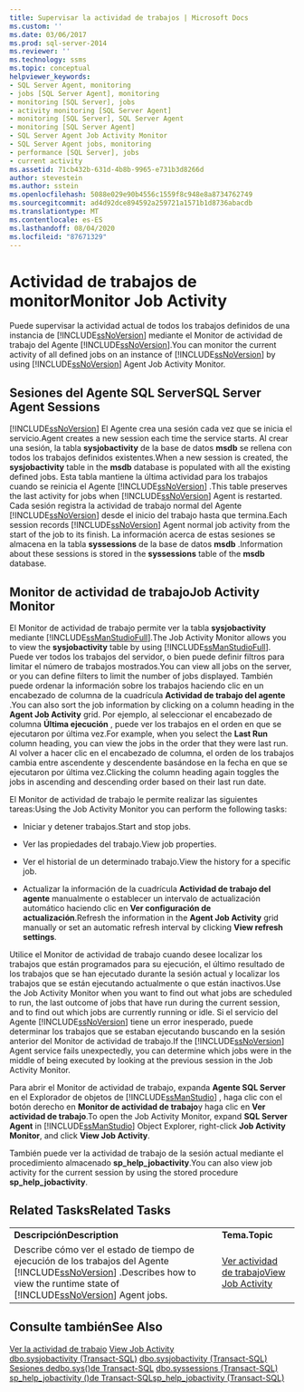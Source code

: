 ```yaml
---
title: Supervisar la actividad de trabajos | Microsoft Docs
ms.custom: ''
ms.date: 03/06/2017
ms.prod: sql-server-2014
ms.reviewer: ''
ms.technology: ssms
ms.topic: conceptual
helpviewer_keywords:
- SQL Server Agent, monitoring
- jobs [SQL Server Agent], monitoring
- monitoring [SQL Server], jobs
- activity monitoring [SQL Server Agent]
- monitoring [SQL Server], SQL Server Agent
- monitoring [SQL Server Agent]
- SQL Server Agent Job Activity Monitor
- SQL Server Agent jobs, monitoring
- performance [SQL Server], jobs
- current activity
ms.assetid: 71cb432b-631d-4b8b-9965-e731b3d8266d
author: stevestein
ms.author: sstein
ms.openlocfilehash: 5088e029e90b4556c1559f8c948e8a8734762749
ms.sourcegitcommit: ad4d92dce894592a259721a1571b1d8736abacdb
ms.translationtype: MT
ms.contentlocale: es-ES
ms.lasthandoff: 08/04/2020
ms.locfileid: "87671329"
---
```

# <a name="monitor-job-activity"></a><span data-ttu-id="c179e-102">Actividad de trabajos de monitor</span><span class="sxs-lookup"><span data-stu-id="c179e-102">Monitor Job Activity</span></span>
  <span data-ttu-id="c179e-103">Puede supervisar la actividad actual de todos los trabajos definidos de una instancia de [!INCLUDE[ssNoVersion](../../includes/ssnoversion-md.md)] mediante el Monitor de actividad de trabajo del Agente [!INCLUDE[ssNoVersion](../../includes/ssnoversion-md.md)].</span><span class="sxs-lookup"><span data-stu-id="c179e-103">You can monitor the current activity of all defined jobs on an instance of [!INCLUDE[ssNoVersion](../../includes/ssnoversion-md.md)] by using [!INCLUDE[ssNoVersion](../../includes/ssnoversion-md.md)] Agent Job Activity Monitor.</span></span>  
  
## <a name="sql-server-agent-sessions"></a><span data-ttu-id="c179e-104">Sesiones del Agente SQL Server</span><span class="sxs-lookup"><span data-stu-id="c179e-104">SQL Server Agent Sessions</span></span>  
 [!INCLUDE[ssNoVersion](../../includes/ssnoversion-md.md)] <span data-ttu-id="c179e-105">El Agente crea una sesión cada vez que se inicia el servicio.</span><span class="sxs-lookup"><span data-stu-id="c179e-105">Agent creates a new session each time the service starts.</span></span> <span data-ttu-id="c179e-106">Al crear una sesión, la tabla **sysjobactivity** de la base de datos **msdb** se rellena con todos los trabajos definidos existentes.</span><span class="sxs-lookup"><span data-stu-id="c179e-106">When a new session is created, the **sysjobactivity** table in the **msdb** database is populated with all the existing defined jobs.</span></span> <span data-ttu-id="c179e-107">Esta tabla mantiene la última actividad para los trabajos cuando se reinicia el Agente [!INCLUDE[ssNoVersion](../../includes/ssnoversion-md.md)] .</span><span class="sxs-lookup"><span data-stu-id="c179e-107">This table preserves the last activity for jobs when [!INCLUDE[ssNoVersion](../../includes/ssnoversion-md.md)] Agent is restarted.</span></span> <span data-ttu-id="c179e-108">Cada sesión registra la actividad de trabajo normal del Agente [!INCLUDE[ssNoVersion](../../includes/ssnoversion-md.md)] desde el inicio del trabajo hasta que termina.</span><span class="sxs-lookup"><span data-stu-id="c179e-108">Each session records [!INCLUDE[ssNoVersion](../../includes/ssnoversion-md.md)] Agent normal job activity from the start of the job to its finish.</span></span> <span data-ttu-id="c179e-109">La información acerca de estas sesiones se almacena en la tabla **syssessions** de la base de datos **msdb** .</span><span class="sxs-lookup"><span data-stu-id="c179e-109">Information about these sessions is stored in the **syssessions** table of the **msdb** database.</span></span>  
  
## <a name="job-activity-monitor"></a><span data-ttu-id="c179e-110">Monitor de actividad de trabajo</span><span class="sxs-lookup"><span data-stu-id="c179e-110">Job Activity Monitor</span></span>  
 <span data-ttu-id="c179e-111">El Monitor de actividad de trabajo permite ver la tabla **sysjobactivity** mediante [!INCLUDE[ssManStudioFull](../../includes/ssmanstudiofull-md.md)].</span><span class="sxs-lookup"><span data-stu-id="c179e-111">The Job Activity Monitor allows you to view the **sysjobactivity** table by using [!INCLUDE[ssManStudioFull](../../includes/ssmanstudiofull-md.md)].</span></span> <span data-ttu-id="c179e-112">Puede ver todos los trabajos del servidor, o bien puede definir filtros para limitar el número de trabajos mostrados.</span><span class="sxs-lookup"><span data-stu-id="c179e-112">You can view all jobs on the server, or you can define filters to limit the number of jobs displayed.</span></span> <span data-ttu-id="c179e-113">También puede ordenar la información sobre los trabajos haciendo clic en un encabezado de columna de la cuadrícula **Actividad de trabajo del agente** .</span><span class="sxs-lookup"><span data-stu-id="c179e-113">You can also sort the job information by clicking on a column heading in the **Agent Job Activity** grid.</span></span> <span data-ttu-id="c179e-114">Por ejemplo, al seleccionar el encabezado de columna **Última ejecución** , puede ver los trabajos en el orden en que se ejecutaron por última vez.</span><span class="sxs-lookup"><span data-stu-id="c179e-114">For example, when you select the **Last Run** column heading, you can view the jobs in the order that they were last run.</span></span> <span data-ttu-id="c179e-115">Al volver a hacer clic en el encabezado de columna, el orden de los trabajos cambia entre ascendente y descendente basándose en la fecha en que se ejecutaron por última vez.</span><span class="sxs-lookup"><span data-stu-id="c179e-115">Clicking the column heading again toggles the jobs in ascending and descending order based on their last run date.</span></span>  
  
 <span data-ttu-id="c179e-116">El Monitor de actividad de trabajo le permite realizar las siguientes tareas:</span><span class="sxs-lookup"><span data-stu-id="c179e-116">Using the Job Activity Monitor you can perform the following tasks:</span></span>  
  
-   <span data-ttu-id="c179e-117">Iniciar y detener trabajos.</span><span class="sxs-lookup"><span data-stu-id="c179e-117">Start and stop jobs.</span></span>  
  
-   <span data-ttu-id="c179e-118">Ver las propiedades del trabajo.</span><span class="sxs-lookup"><span data-stu-id="c179e-118">View job properties.</span></span>  
  
-   <span data-ttu-id="c179e-119">Ver el historial de un determinado trabajo.</span><span class="sxs-lookup"><span data-stu-id="c179e-119">View the history for a specific job.</span></span>  
  
-   <span data-ttu-id="c179e-120">Actualizar la información de la cuadrícula **Actividad de trabajo del agente** manualmente o establecer un intervalo de actualización automático haciendo clic en **Ver configuración de actualización**.</span><span class="sxs-lookup"><span data-stu-id="c179e-120">Refresh the information in the **Agent Job Activity** grid manually or set an automatic refresh interval by clicking **View refresh settings**.</span></span>  
  
 <span data-ttu-id="c179e-121">Utilice el Monitor de actividad de trabajo cuando desee localizar los trabajos que están programados para su ejecución, el último resultado de los trabajos que se han ejecutado durante la sesión actual y localizar los trabajos que se están ejecutando actualmente o que están inactivos.</span><span class="sxs-lookup"><span data-stu-id="c179e-121">Use the Job Activity Monitor when you want to find out what jobs are scheduled to run, the last outcome of jobs that have run during the current session, and to find out which jobs are currently running or idle.</span></span> <span data-ttu-id="c179e-122">Si el servicio del Agente [!INCLUDE[ssNoVersion](../../includes/ssnoversion-md.md)] tiene un error inesperado, puede determinar los trabajos que se estaban ejecutando buscando en la sesión anterior del Monitor de actividad de trabajo.</span><span class="sxs-lookup"><span data-stu-id="c179e-122">If the [!INCLUDE[ssNoVersion](../../includes/ssnoversion-md.md)] Agent service fails unexpectedly, you can determine which jobs were in the middle of being executed by looking at the previous session in the Job Activity Monitor.</span></span>  
  
 <span data-ttu-id="c179e-123">Para abrir el Monitor de actividad de trabajo, expanda **Agente SQL Server** en el Explorador de objetos de [!INCLUDE[ssManStudio](../../includes/ssmanstudio-md.md)] , haga clic con el botón derecho en **Monitor de actividad de trabajo**y haga clic en **Ver actividad de trabajo**.</span><span class="sxs-lookup"><span data-stu-id="c179e-123">To open the Job Activity Monitor, expand **SQL Server Agent** in [!INCLUDE[ssManStudio](../../includes/ssmanstudio-md.md)] Object Explorer, right-click **Job Activity Monitor**, and click **View Job Activity**.</span></span>  
  
 <span data-ttu-id="c179e-124">También puede ver la actividad de trabajo de la sesión actual mediante el procedimiento almacenado **sp_help_jobactivity**.</span><span class="sxs-lookup"><span data-stu-id="c179e-124">You can also view job activity for the current session by using the stored procedure **sp_help_jobactivity**.</span></span>  
  
## <a name="related-tasks"></a><span data-ttu-id="c179e-125">Related Tasks</span><span class="sxs-lookup"><span data-stu-id="c179e-125">Related Tasks</span></span>  
  
|||  
|-|-|  
|<span data-ttu-id="c179e-126">**Descripción**</span><span class="sxs-lookup"><span data-stu-id="c179e-126">**Description**</span></span>|<span data-ttu-id="c179e-127">**Tema.**</span><span class="sxs-lookup"><span data-stu-id="c179e-127">**Topic**</span></span>|  
|<span data-ttu-id="c179e-128">Describe cómo ver el estado de tiempo de ejecución de los trabajos del Agente [!INCLUDE[ssNoVersion](../../includes/ssnoversion-md.md)] .</span><span class="sxs-lookup"><span data-stu-id="c179e-128">Describes how to view the runtime state of [!INCLUDE[ssNoVersion](../../includes/ssnoversion-md.md)] Agent jobs.</span></span>|[<span data-ttu-id="c179e-129">Ver actividad de trabajo</span><span class="sxs-lookup"><span data-stu-id="c179e-129">View Job Activity</span></span>](view-job-activity.md)|  
  
## <a name="see-also"></a><span data-ttu-id="c179e-130">Consulte también</span><span class="sxs-lookup"><span data-stu-id="c179e-130">See Also</span></span>  
 <span data-ttu-id="c179e-131">[Ver la actividad de trabajo](view-job-activity.md) </span><span class="sxs-lookup"><span data-stu-id="c179e-131">[View Job Activity](view-job-activity.md) </span></span>  
 <span data-ttu-id="c179e-132">[dbo.sysjobactivity &#40;Transact-SQL&#41;](/sql/relational-databases/system-tables/dbo-sysjobactivity-transact-sql) </span><span class="sxs-lookup"><span data-stu-id="c179e-132">[dbo.sysjobactivity &#40;Transact-SQL&#41;](/sql/relational-databases/system-tables/dbo-sysjobactivity-transact-sql) </span></span>  
 <span data-ttu-id="c179e-133">[Sesiones dedbo.sys&#40;&#41;de Transact-SQL](/sql/relational-databases/system-tables/dbo-syssessions-transact-sql) </span><span class="sxs-lookup"><span data-stu-id="c179e-133">[dbo.syssessions &#40;Transact-SQL&#41;](/sql/relational-databases/system-tables/dbo-syssessions-transact-sql) </span></span>  
 [<span data-ttu-id="c179e-134">sp_help_jobactivity &#40;&#41;de Transact-SQL</span><span class="sxs-lookup"><span data-stu-id="c179e-134">sp_help_jobactivity &#40;Transact-SQL&#41;</span></span>](/sql/relational-databases/system-stored-procedures/sp-help-jobactivity-transact-sql)  
  
  

